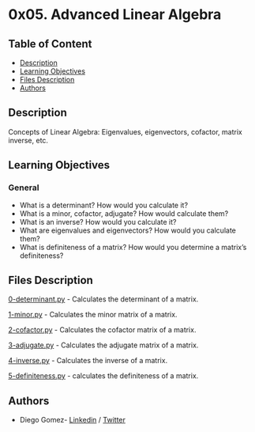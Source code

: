 # 0x05. Advanced Linear Algebra

## Table of Content
* [Description](#description)
* [Learning Objectives](#learning-objectives)
* [Files Description](#files-description)
* [Authors](#authors)

## Description
Concepts of Linear Algebra: Eigenvalues, eigenvectors, cofactor, matrix inverse, etc.


## Learning Objectives
### General

- What is a determinant? How would you calculate it?
- What is a minor, cofactor, adjugate? How would calculate them?
- What is an inverse? How would you calculate it?
- What are eigenvalues and eigenvectors? How would you calculate them?
- What is definiteness of a matrix? How would you determine a matrix’s definiteness?




## Files Description

[0-determinant.py](0-determinant.py) - Calculates the determinant of a matrix.

[1-minor.py](1-minor.py) - Calculates the minor matrix of a matrix.

[2-cofactor.py](2-cofactor.py) - Calculates the cofactor matrix of a matrix.

[3-adjugate.py](3-adjugate.py) - Calculates the adjugate matrix of a matrix.

[4-inverse.py](4-inverse.py) - Calculates the inverse of a matrix.

[5-definiteness.py](5-definiteness.py) - calculates the definiteness of a matrix.


## Authors
* Diego Gomez- [Linkedin](https://www.linkedin.com/in/diego-g%C3%B3mez-8861b61a1/) / [Twitter](https://twitter.com/dagomez2530)
